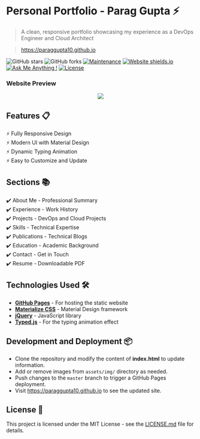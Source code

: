 # Personal Portfolio - Parag Gupta ⚡️ 
> A clean, responsive portfolio showcasing my experience as a DevOps Engineer and Cloud Architect

> https://paraggupta10.github.io

![GitHub stars](https://img.shields.io/github/stars/paraggupta10/paraggupta10.github.io) 
![GitHub forks](https://img.shields.io/github/forks/paraggupta10/paraggupta10.github.io)
[![Maintenance](https://img.shields.io/badge/maintained-yes-green.svg)](https://github.com/paraggupta10/paraggupta10.github.io/commits/master)
[![Website shields.io](https://img.shields.io/badge/website-up-yellow)](http://paraggupta10.github.io/)
[![Ask Me Anything !](https://img.shields.io/badge/ask%20me-linkedin-1abc9c.svg)](https://www.linkedin.com/in/parag-gupta10/)
[![License](http://img.shields.io/:license-mit-blue.svg?style=flat-square)](http://badges.mit-license.org)

### Website Preview
<p align="center"> 
  <kbd>
    <a href="https://paraggupta10.github.io" target="_blank"><img src="examples/portfolio-preview.jpg">
  </a>
  </kbd>
</p>

## Features 📋
⚡️ Fully Responsive Design\
⚡️ Modern UI with Material Design\
⚡️ Dynamic Typing Animation\
⚡️ Easy to Customize and Update

## Sections 📚
✔️ About Me - Professional Summary\
✔️ Experience - Work History\
✔️ Projects - DevOps and Cloud Projects\
✔️ Skills - Technical Expertise\
✔️ Publications - Technical Blogs\
✔️ Education - Academic Background\
✔️ Contact - Get in Touch\
✔️ Resume - Downloadable PDF

## Technologies Used 🛠️
* [<b>GitHub Pages</b>](https://pages.github.com/) - For hosting the static website
* [<b>Materialize CSS</b>](https://materializecss.com/) - Material Design framework
* [<b>jQuery</b>](https://jquery.com/) - JavaScript library
* [<b>Typed.js</b>](https://mattboldt.com/demos/typed-js/) - For the typing animation effect

## Development and Deployment 📦
- Clone the repository and modify the content of <b>index.html</b> to update information.
- Add or remove images from `assets/img/` directory as needed.
- Push changes to the `master` branch to trigger a GitHub Pages deployment.
- Visit https://paraggupta10.github.io to see the updated site.

## License 📄
This project is licensed under the MIT License - see the [LICENSE.md](./LICENSE) file for details.
